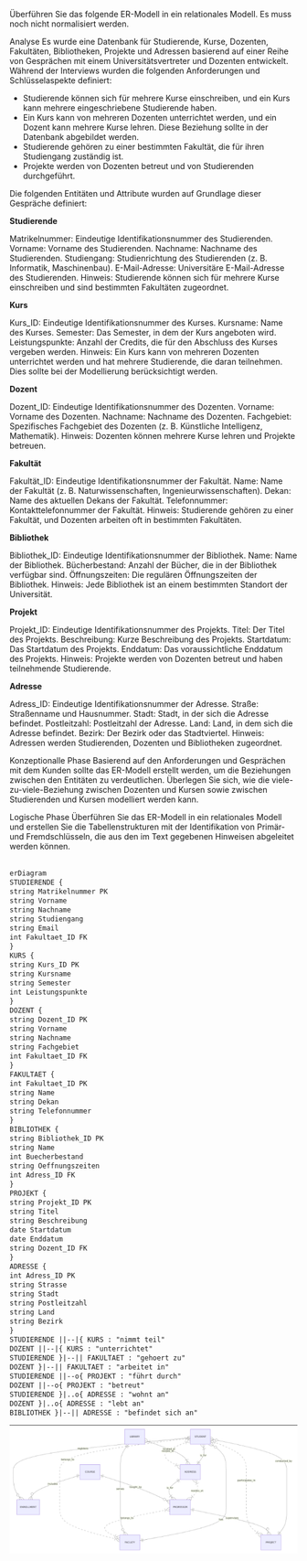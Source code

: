 Überführen Sie das folgende ER-Modell in ein relationales Modell. Es muss noch nicht normalisiert werden.

Analyse
Es wurde eine Datenbank für Studierende, Kurse, Dozenten, Fakultäten, Bibliotheken, Projekte und Adressen basierend auf einer Reihe von Gesprächen mit einem Universitätsvertreter und Dozenten entwickelt. Während der Interviews wurden die folgenden Anforderungen und Schlüsselaspekte definiert:

- Studierende können sich für mehrere Kurse einschreiben, und ein Kurs kann mehrere eingeschriebene Studierende haben.
- Ein Kurs kann von mehreren Dozenten unterrichtet werden, und ein Dozent kann mehrere Kurse lehren. Diese Beziehung sollte in der Datenbank abgebildet werden.
- Studierende gehören zu einer bestimmten Fakultät, die für ihren Studiengang zuständig ist.
- Projekte werden von Dozenten betreut und von Studierenden durchgeführt.

Die folgenden Entitäten und Attribute wurden auf Grundlage dieser Gespräche definiert:

**Studierende**

Matrikelnummer: Eindeutige Identifikationsnummer des Studierenden.
Vorname: Vorname des Studierenden.
Nachname: Nachname des Studierenden.
Studiengang: Studienrichtung des Studierenden (z. B. Informatik, Maschinenbau).
E-Mail-Adresse: Universitäre E-Mail-Adresse des Studierenden.
Hinweis: Studierende können sich für mehrere Kurse einschreiben und sind bestimmten Fakultäten zugeordnet.

**Kurs**

Kurs_ID: Eindeutige Identifikationsnummer des Kurses.
Kursname: Name des Kurses.
Semester: Das Semester, in dem der Kurs angeboten wird.
Leistungspunkte: Anzahl der Credits, die für den Abschluss des Kurses vergeben werden.
Hinweis: Ein Kurs kann von mehreren Dozenten unterrichtet werden und hat mehrere Studierende, die daran teilnehmen. Dies sollte bei der Modellierung berücksichtigt werden.

**Dozent**

Dozent_ID: Eindeutige Identifikationsnummer des Dozenten.
Vorname: Vorname des Dozenten.
Nachname: Nachname des Dozenten.
Fachgebiet: Spezifisches Fachgebiet des Dozenten (z. B. Künstliche Intelligenz, Mathematik).
Hinweis: Dozenten können mehrere Kurse lehren und Projekte betreuen.

**Fakultät**

Fakultät_ID: Eindeutige Identifikationsnummer der Fakultät.
Name: Name der Fakultät (z. B. Naturwissenschaften, Ingenieurwissenschaften).
Dekan: Name des aktuellen Dekans der Fakultät.
Telefonnummer: Kontakttelefonnummer der Fakultät.
Hinweis: Studierende gehören zu einer Fakultät, und Dozenten arbeiten oft in bestimmten Fakultäten.

**Bibliothek**

Bibliothek_ID: Eindeutige Identifikationsnummer der Bibliothek.
Name: Name der Bibliothek.
Bücherbestand: Anzahl der Bücher, die in der Bibliothek verfügbar sind.
Öffnungszeiten: Die regulären Öffnungszeiten der Bibliothek.
Hinweis: Jede Bibliothek ist an einem bestimmten Standort der Universität.

**Projekt**

Projekt_ID: Eindeutige Identifikationsnummer des Projekts.
Titel: Der Titel des Projekts.
Beschreibung: Kurze Beschreibung des Projekts.
Startdatum: Das Startdatum des Projekts.
Enddatum: Das voraussichtliche Enddatum des Projekts.
Hinweis: Projekte werden von Dozenten betreut und haben teilnehmende Studierende.

**Adresse**

Adress_ID: Eindeutige Identifikationsnummer der Adresse.
Straße: Straßenname und Hausnummer.
Stadt: Stadt, in der sich die Adresse befindet.
Postleitzahl: Postleitzahl der Adresse.
Land: Land, in dem sich die Adresse befindet.
Bezirk: Der Bezirk oder das Stadtviertel.
Hinweis: Adressen werden Studierenden, Dozenten und Bibliotheken zugeordnet.

Konzeptionalle Phase
Basierend auf den Anforderungen und Gesprächen mit dem Kunden sollte das ER-Modell erstellt werden, um die Beziehungen zwischen den Entitäten zu verdeutlichen. Überlegen Sie sich, wie die viele-zu-viele-Beziehung zwischen Dozenten und Kursen sowie zwischen Studierenden und Kursen modelliert werden kann.

Logische Phase
Überführen Sie das ER-Modell in ein relationales Modell und erstellen Sie die Tabellenstrukturen mit der Identifikation von Primär- und Fremdschlüsseln, die aus den im Text gegebenen Hinweisen abgeleitet werden können.


```mermaid

erDiagram
STUDIERENDE {
string Matrikelnummer PK
string Vorname
string Nachname
string Studiengang
string Email
int Fakultaet_ID FK
}
KURS {
string Kurs_ID PK
string Kursname
string Semester
int Leistungspunkte
}
DOZENT {
string Dozent_ID PK
string Vorname
string Nachname
string Fachgebiet
int Fakultaet_ID FK
}
FAKULTAET {
int Fakultaet_ID PK
string Name
string Dekan
string Telefonnummer
}
BIBLIOTHEK {
string Bibliothek_ID PK
string Name
int Buecherbestand
string Oeffnungszeiten
int Adress_ID FK
}
PROJEKT {
string Projekt_ID PK
string Titel
string Beschreibung
date Startdatum
date Enddatum
string Dozent_ID FK
}
ADRESSE {
int Adress_ID PK
string Strasse
string Stadt
string Postleitzahl
string Land
string Bezirk
}
STUDIERENDE ||--|{ KURS : "nimmt teil"
DOZENT ||--|{ KURS : "unterrichtet"
STUDIERENDE }|--|| FAKULTAET : "gehoert zu"
DOZENT }|--|| FAKULTAET : "arbeitet in"
STUDIERENDE ||--o{ PROJEKT : "führt durch"
DOZENT ||--o{ PROJEKT : "betreut"
STUDIERENDE }|..o{ ADRESSE : "wohnt an"
DOZENT }|..o{ ADRESSE : "lebt an"
BIBLIOTHEK }|--|| ADRESSE : "befindet sich an"

```

![alt text](image.png)